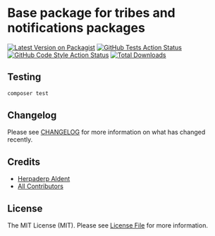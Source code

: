 # Base package for tribes and notifications packages

[![Latest Version on Packagist](https://img.shields.io/packagist/v/seatplus/connector.svg?style=flat-square)](https://packagist.org/packages/seatplus/connector)
[![GitHub Tests Action Status](https://img.shields.io/github/workflow/status/seatplus/connector/run-tests?label=tests)](https://github.com/seatplus/connector/actions?query=workflow%3Arun-tests+branch%3Amain)
[![GitHub Code Style Action Status](https://img.shields.io/github/workflow/status/seatplus/connector/Check%20&%20fix%20styling?label=code%20style)](https://github.com/seatplus/connector/actions?query=workflow%3A"Check+%26+fix+styling"+branch%3Amain)
[![Total Downloads](https://img.shields.io/packagist/dt/seatplus/connector.svg?style=flat-square)](https://packagist.org/packages/seatplus/connector)

## Testing

```bash
composer test
```

## Changelog

Please see [CHANGELOG](CHANGELOG.md) for more information on what has changed recently.

## Credits

- [Herpaderp Aldent](https://github.com/seatplus)
- [All Contributors](../../contributors)

## License

The MIT License (MIT). Please see [License File](LICENSE.md) for more information.
